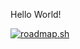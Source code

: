 Hello World!

[![roadmap.sh](https://api.roadmap.sh/v1-badge/wide/64e76e01b128dce3cb7014d4?variant=dark&roadmaps=computer-science%2Cprompt-engineering)](https://roadmap.sh)
